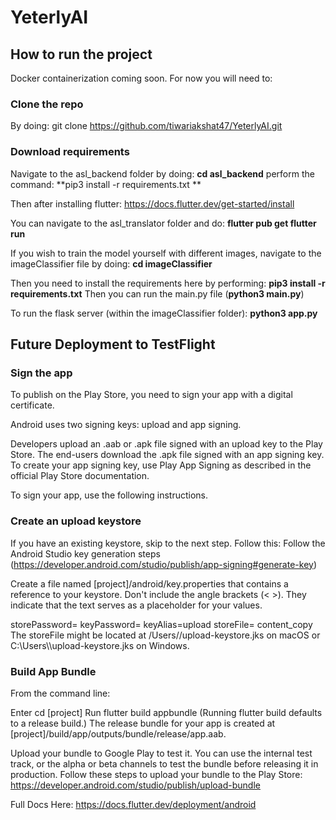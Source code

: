 # YeterlyAI

## How to run the project

Docker containerization coming soon. For now you will need to:
### Clone the repo
By doing: git clone https://github.com/tiwariakshat47/YeterlyAI.git

### Download requirements
Navigate to the asl_backend folder by doing: **cd asl_backend**
perform the command: **pip3 install -r requirements.txt **

Then after installing flutter: https://docs.flutter.dev/get-started/install

You can navigate to the asl_translator folder and do: 
**flutter pub get
flutter run**

If you wish to train the model yourself with different images, navigate to the imageClassifier file by doing: 
**cd imageClassifier**

Then you need to install the requirements here by performing:
**pip3 install -r requirements.txt**
Then you can run the main.py file (**python3 main.py**)

To run the flask server (within the imageClassifier folder):
**python3 app.py**


## Future Deployment to TestFlight

### Sign the app
To publish on the Play Store, you need to sign your app with a digital certificate.

Android uses two signing keys: upload and app signing.

Developers upload an .aab or .apk file signed with an upload key to the Play Store.
The end-users download the .apk file signed with an app signing key.
To create your app signing key, use Play App Signing as described in the official Play Store documentation.

To sign your app, use the following instructions.

### Create an upload keystore

If you have an existing keystore, skip to the next step. Follow this:
Follow the Android Studio key generation steps (https://developer.android.com/studio/publish/app-signing#generate-key)

Create a file named [project]/android/key.properties that contains a reference to your keystore. Don't include the angle brackets (< >). They indicate that the text serves as a placeholder for your values.

storePassword=<password-from-previous-step>
keyPassword=<password-from-previous-step>
keyAlias=upload
storeFile=<keystore-file-location>
content_copy
The storeFile might be located at /Users/<user name>/upload-keystore.jks on macOS or C:\\Users\\<user name>\\upload-keystore.jks on Windows.

### Build App Bundle
From the command line:

Enter cd [project]
Run flutter build appbundle
(Running flutter build defaults to a release build.)
The release bundle for your app is created at [project]/build/app/outputs/bundle/release/app.aab.


Upload your bundle to Google Play to test it. You can use the internal test track, or the alpha or beta channels to test the bundle before releasing it in production.
Follow these steps to upload your bundle to the Play Store: https://developer.android.com/studio/publish/upload-bundle



Full Docs Here: 
https://docs.flutter.dev/deployment/android





